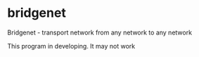 # bridgenet
Bridgenet - transport network from any network to any network

This program in developing. It may not work
